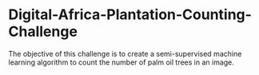 # Digital-Africa-Plantation-Counting-Challenge
The objective of this challenge is to create a semi-supervised machine learning algorithm to count the number of palm oil trees in an image.
